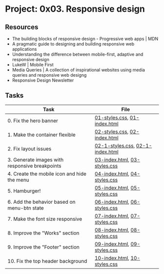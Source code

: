 # Project: 0x03. Responsive design

## Resources

* The building blocks of responsive design - Progressive web apps | MDN
* A pragmatic guide to designing and building responsive web applications 
* Understanding the difference between mobile-first, adaptive and responsive design
* LukeW | Mobile First
* Media Queries | A collection of inspirational websites using media queries and responsive web designg
* Responsive Design Newsletter


## Tasks

| Task | File |
| ---- | ---- |
| 0. Fix the hero banner | [01-styles.css](./01-styles.css), [01-index.html](./01-index.html) |
| 1. Make the container flexible | [02-styles.css](./02-styles.css), [02-index.html](./02-index.html) |
| 2. Fix layout issues | [02-1-styles.css](./02-1-styles.css), [02-1-index.html](./02-1-index.html) |
| 3. Generate images with responsive breakpoints | [03-index.html](./03-index.html), [03-styles.css](./03-styles.css) |
| 4. Create the mobile icon and hide the menu | [04-index.html](./04-index.html), [04-styles.css](./04-styles.css) |
| 5. Hamburger! | [05-index.html](./05-index.html), [05-styles.css](./05-styles.css) |
| 6. Add the behavior based on menu-btn state | [06-index.html](./06-index.html), [06-styles.css](./06-styles.css) |
| 7. Make the font size responsive | [07-index.html](./07-index.html), [07-styles.css](./07-styles.css) |
| 8. Improve the "Works" section | [08-index.html](./08-index.html), [08-styles.css](./08-styles.css) |
| 9. Improve the "Footer" section | [09-index.html](./09-index.html), [09-styles.css](./09-styles.css) |
| 10. Fix the top header background | [10-index.html](./10-index.html), [10-styles.css](./10-styles.css) |
